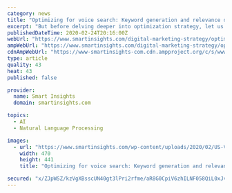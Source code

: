 ```yaml
---
category: news
title: "Optimizing for voice search: Keyword generation and relevance development"
excerpt: "But before delving deeper into optimization strategy, let us talk about the basics. As the name suggests, voice search refers to the use of voice recognition technology which allows users to perform searches by simply speaking into a device. The device could be a computer, a smartphone or a smart home assistant. So why is voice going to be the ..."
publishedDateTime: 2020-02-24T20:16:00Z
webUrl: "https://www.smartinsights.com/digital-marketing-strategy/optimizing-for-voice-search/"
ampWebUrl: "https://www.smartinsights.com/digital-marketing-strategy/optimizing-for-voice-search/amp/"
cdnAmpWebUrl: "https://www-smartinsights-com.cdn.ampproject.org/c/s/www.smartinsights.com/digital-marketing-strategy/optimizing-for-voice-search/amp/"
type: article
quality: 43
heat: 43
published: false

provider:
  name: Smart Insights
  domain: smartinsights.com

topics:
  - AI
  - Natural Language Processing

images:
  - url: "https://www.smartinsights.com/wp-content/uploads/2020/02/US-Voice-Assistant-Users.png"
    width: 470
    height: 441
    title: "Optimizing for voice search: Keyword generation and relevance development"

secured: "x/ZJpWSZ/kzVgXBsscUN40gt3lPri2rfme/aR8G0CpiV6zhILNF058QiL0xJvWD4gGS22qwvdj562q18p6HuxCSvoQaREnkcqDTR8nH63EKjSuXNlCkEuyadFvL3CEcKqcWtbA4hnq3yoEGTlq8fFgEZyc6LRERAPV+eFDnn+AIoZxiaFskvRRC62CfcPhPM9Kr8cnwaMW3GmFxbkMtBfSfOxfipik9MORZOSlV2iiVgk910QQBguOCYkJCZcO6UZZE0iWfpopUE1WHY6pBemTq1wuTmCceZJ4J6j9dQi8K7yjBlfdnuLVygjJVd0sZD;nWlTwnz+vEybw64qQyAHvA=="
---
```



